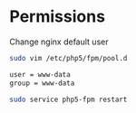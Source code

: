 # Permissions

Change nginx default user

```bash
sudo vim /etc/php5/fpm/pool.d

user = www-data
group = www-data

sudo service php5-fpm restart
```
